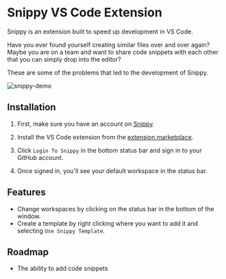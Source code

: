 # Snippy VS Code Extension

Snippy is an extension built to speed up development in VS Code. 

Have you ever found yourself creating similar files over and over again? Maybe you are on a team and want to share code snippets with each other that you can simply drop into the editor?

These are some of the problems that led to the development of Snippy.

![snippy-demo](https://github.com/benlikescode/snippy/assets/63207900/fb1ba333-24e2-473e-8127-f65d22c5c755)

## Installation

1. First, make sure you have an account on [Snippy](https://snippy.app).
  
2. Install the VS Code extension from the [extension marketplace](https://marketplace.visualstudio.com/items?itemName=snippy.snippy).

3. Click `Login To Snippy` in the bottom status bar and sign in to your GitHub account.
   
4. Once signed in, you'll see your default workspace in the status bar.

## Features

- Change workspaces by clicking on the status bar in the bottom of the window.
- Create a template by right clicking where you want to add it and selecting `Use Snippy Template`.

## Roadmap

- The ability to add code snippets
